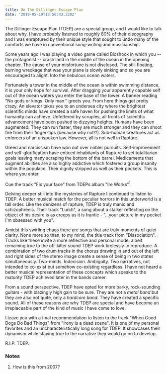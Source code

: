 ```yaml
---
title: On The Dillinger Escape Plan
date: '2019-05-19T13:50:43.329Z'
---
```


The Dillinger Escape Plan (TDEP) are a special group, and I would like to
talk about why. I have probably listened to roughly 80% of their discography
and I was enraptured by their unique style that sought to undo many of the
comforts we have in conventional song-writing and musicianship.

Some years ago I was playing a video game called Bioshock in which you -- the
protagonist -- crash land in the middle of the ocean in the opening chapter.
The cause of your misfortune is not disclosed. The still floating, burning
wreckage that was your plane is slowly sinking and so you are encouraged to
alight. Into the nebulous ocean waters.

Fortunately a tower in the middle of the ocean is within swimming distance,
it is your only hope for survival. After dragging your apparently capable
self out of the ocean waters you enter the base of the tower. A banner
reading "No gods or kings. Only man." greets you. From here things get pretty
crazy. An elevator takes you to an undersea city where the brightest
scientific minds have created a safe haven for pushing the limits of what
humanity can achieve. Unfettered by scruples, all fronts of scientific
advancement have been pushed to dizzying heights. Humans have been augmented.
They can run faster, they are much stronger and they can shoot fire from
their finger-tips (because why not!?). Sub-human creatures act as enforcers
of an unspoken law. However, all is not well in Rapture.

Greed and narcissism have won out over nobler pursuits. Self-improvement and
self-glorification have enticed inhabitants of Rapture to set totalitarian
goals leaving many scraping the bottom of the barrel. Medicaments that
augment abilities are also highly addictive which fostered a group insanity
within the populace. Their dignity stripped as well as their pockets. This is
where you enter.

Cue the track "Fix your face" from TDEPs album "Ire Works"<sup>1</sup>.

Delving deeper still into the mysteries of Rapture I continued to listen to
TDEP. A better musical match for the peculiar horrors in this underworld is a
tall order. Like the denizens of rapture, TDEP is truly manic and
schizophrenic. Their track "Lurch", a song about a stalker reflecting on the
object of his desire is as creepy as it is frantic - "...your picture in my pocket I'm obsessed
with you".

Amidst this swirling chaos there are songs that are truly moments of quiet
clarity. None more so than, to my mind, the title track from "Dissociation".
Tracks like these invite a more reflective and personal mode, albeit
remaining true to the off-kilter sound TDEP work tirelessly to reproduce. A
combination of two drum tracks in the chorus drawing in and out of the left
and right sides of the stereo image create a sense of being in two states
simultaneously. Two-minds. Indecision. Ambiguity. Two narratives, not
intended to co-exist but somehow co-existing regardless. I have not heard a
better musical representation of these concepts which speaks to the maturity
TDEP achieved later in the bands career.

From a sound perspective, TDEP have opted for more barky, rock-sounding
guitars - with blazingly high gain to be sure. They are not a _metal band_ but
they are also not quite, only a _hardcore band_. They have created a specific
sound. All of these reasons are why TDEP are special and have become an
irreplaceable part of the kind of music I have come to love.

I leave you with a final recommendation to listen to the track "When Good
Dogs Do Bad Things" from "irony is a dead scene". It is one of my personal
favorites and an uncharacteristically long song for TDEP. It showcases their
dynamism while staying true to the narrative they would go on to develop.

R.I.P. TDEP.

### Notes

1. How is this from 2007?
